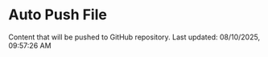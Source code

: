 # Auto Push File

Content that will be pushed to GitHub repository.
Last updated: 08/10/2025, 09:57:26 AM